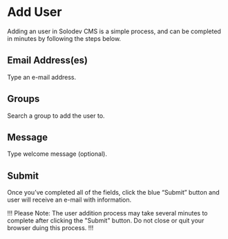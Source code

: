 # Add User

Adding an user in Solodev CMS is a simple process, and can be completed in minutes by following the steps below.

## Email Address(es)

Type an e-mail address.

## Groups

Search a group to add the user to.

## Message

Type welcome message (optional).

## Submit

Once you’ve completed all of the fields, click the blue “Submit” button and user will receive an e-mail with information.

!!! Please Note:
The user addition process may take several minutes to complete after clicking the "Submit" button. Do not close or quit your browser duing this process.
!!!
